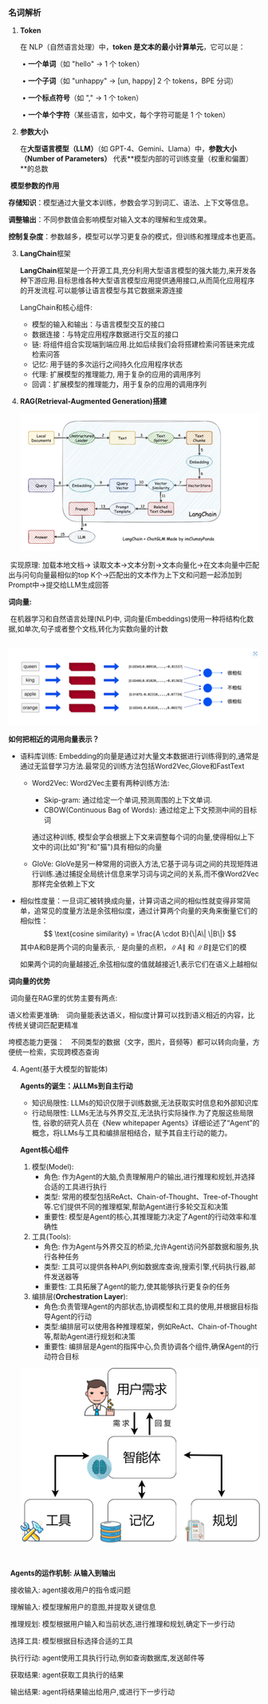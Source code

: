 ### 名词解析

1. **Token**

   在 NLP（自然语言处理）中，**token 是文本的最小计算单元**，它可以是：

   ​	•	**一个单词**（如 "hello" → 1 个 token）

   ​	•	**一个子词**（如 "unhappy" → [un, happy] 2 个 tokens，BPE 分词）

   ​	•	**一个标点符号**（如 "," → 1 个 token）

   ​	•	**一个单个字符**（某些语言，如中文，每个字符可能是 1 个 token）



2. **参数大小**

   在**大型语言模型（LLM）**（如 GPT-4、Gemini、Llama）中，**参数大小（Number of Parameters）** 代表**模型内部的可训练变量（权重和偏置）**的总数

​		**模型参数的作用**

​			**存储知识**：模型通过大量文本训练，参数会学习到词汇、语法、上下文等信息。

​			**调整输出**：不同参数值会影响模型对输入文本的理解和生成效果。

​			**控制复杂度**：参数越多，模型可以学习更复杂的模式，但训练和推理成本也更高。

3. **LangChain**框架

   **LangChain**框架是一个开源工具,充分利用大型语言模型的强大能力,来开发各种下游应用.目标思维各种大型语言模型应用提供通用接口,从而简化应用程序的开发流程.可以能够让语言模型与其它数据来源连接

   

   LangChain和核心组件:

   - 模型的输入和输出：与语言模型交互的接口
   - 数据连接：与特定应用程序数据进行交互的接口
   - 链: 将组件组合实现端到端应用.比如后续我们会将搭建检索问答链来完成检索问答
   - 记忆: 用于链的多次运行之间持久化应用程序状态
   - 代理: 扩展模型的推理能力, 用于复杂的应用的调用序列
   - 回调：扩展模型的推理能力，用于复杂的应用的调用序列



4. **RAG(Retrieval-Augmented Generation)搭建**

   ![](https://raw.githubusercontent.com/zxinyolo/images/main/image-20250217153711967.png)



​	实现原理: 加载本地文档-> 读取文本->文本分割->文本向量化->在文本向量中匹配出与问句向量最相似的top K个->匹配出的文本作为上下文和问题一起添加到Prompt中->提交给LLM生成回答



**词向量:** 

​	在机器学习和自然语言处理(NLP)中, 词向量(Embeddings)使用一种将结构化数据,如单次,句子或者整个文档,转化为实数向量的计数

​	![image-20250217155130134](https://raw.githubusercontent.com/zxinyolo/images/main/image-20250217155130134.png)

**如何把相近的词用向量表示？**

- 语料库训练: Embedding的向量是通过对大量文本数据进行训练得到的,通常是通过无监督学习方法.最常见的训练方法包括Word2Vec,Glove和FastText

  - Word2Vec: Word2Vec主要有两种训练方法:

    - Skip-gram: 通过给定一个单词,预测周围的上下文单词.
    - CBOW(Continuous Bag of Words): 通过给定上下文预测中间的目标词

    通过这种训练, 模型会学会根据上下文来调整每个词的向量,使得相似上下文中的词(比如"狗"和"猫")具有相似的向量
  
  - GloVe: GloVe是另一种常用的词嵌入方法,它基于词与词之间的共现矩阵进行训练.通过捕捉全局统计信息来学习词与词之间的关系,而不像Word2Vec那样完全依赖上下文

- 相似性度量：一旦词汇被转换成向量，计算词语之间的相似性就变得非常简单，追常见的度量方法是余弦相似度，通过计算两个向量的夹角来衡量它们的相似性：
  $$
  \text{cosine similarity} = \frac{A \cdot B}{\|A\| \|B\|}
  $$
  其中A和B是两个词的向量表示, ⋅ 是向量的点积，$\|A\|$ 和 $\|B\|$是它们的模

  如果两个词的向量越接近,余弦相似度的值就越接近1,表示它们在语义上越相似



**词向量的优势**

​	词向量在RAG里的优势主要有两点:

​		语义检索更准确:　词向量能表达语义，相似度计算可以找到语义相近的内容，比传统关键词匹配更精准

​		垮模态能力更强：　不同类型的数据（文字，图片，音频等）都可以转向向量，方便统一检索，实现跨模态查询



4. Agent(基于大模型的智能体)

   **Agents的诞生：从LLMs到自主行动**

   - 知识局限性: LLMs的知识仅限于训练数据,无法获取实时信息和外部知识库
   - 行动局限性: LLMs无法与外界交互,无法执行实际操作.为了克服这些局限性, 谷歌的研究人员在《New whitepaper Agents》详细论述了“Agent”的概念，将LLMs与工具和编排层相结合，赋予其自主行动的能力。

   **Agent核心组件**

   1. 模型(Model):
      - 角色: 作为Agent的大脑,负责理解用户的输出,进行推理和规划,并选择合适的工具进行执行
      - 类型: 常用的模型包括ReAct、Chain-of-Thought、Tree-of-Thought等.它们提供不同的推理框架,帮助Agent进行多轮交互和决策
      - 重要性: 模型是Agent的核心,其推理能力决定了Agent的行动效率和准确性
   2. 工具(Tools):
      - 角色: 作为Agent与外界交互的桥梁,允许Agent访问外部数据和服务,执行各种任务
      - 类型: 工具可以提供各种API,例如数据库查询,搜索引擎,代码执行器,邮件发送器等
      - 重要性: 工具拓展了Agent的能力,使其能够执行更复杂的任务
   3. 编排层(**Orchestration Layer**):
      - 角色:负责管理Agent的内部状态,协调模型和工具的使用,并根据目标指导Agent的行动
      - 类型:编排层可以使用各种推理框架，例如ReAct、Chain-of-Thought等,帮助Agent进行规划和决策
      - 重要性: 编排层是Agent的指挥中心,负责协调各个组件,确保Agent的行动符合目标

   ![image-20250219142730164](https://raw.githubusercontent.com/zxinyolo/images/main/image-20250219142730164.png)

​	

​	**Agents的运作机制: 从输入到输出**

​	接收输入: agent接收用户的指令或问题

​	理解输入: 模型理解用户的意图,并提取关键信息

​	推理规划: 模型根据用户输入和当前状态,进行推理和规划,确定下一步行动

​	选择工具: 模型根据目标选择合适的工具

​	执行行动: agent使用工具执行行动,例如查询数据库,发送邮件等

​	获取结果: agent获取工具执行的结果

​	输出结果: agent将结果输出给用户,或进行下一步行动

